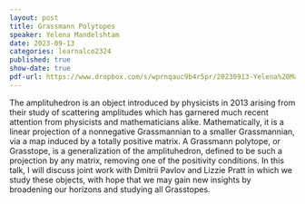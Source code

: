 ```yaml
---
layout: post
title: Grassmann Polytopes
speaker: Yelena Mandelshtam
date: 2023-09-13
categories: learnalco2324
published: true
show-date: true
pdf-url: https://www.dropbox.com/s/wprnqauc9b4r5pr/20230913-Yelena%20Mandelshtam_%20Grassmann%20polytopes.pdf?dl=0
---
```

The amplituhedron is an object introduced by physicists in 2013 arising from their study of scattering amplitudes which has garnered much recent attention from physicists and mathematicians alike. Mathematically, it is a linear projection of a nonnegative Grassmannian to a smaller Grassmannian, via a map induced by a totally positive matrix. A Grassmann polytope, or Grasstope, is a generalization of the amplituhedron, defined to be such a projection by any matrix, removing one of the positivity conditions. In this talk, I will discuss joint work with Dmitrii Pavlov and Lizzie Pratt in which we study these objects, with hope that we may gain new insights by broadening our horizons and studying all Grasstopes.